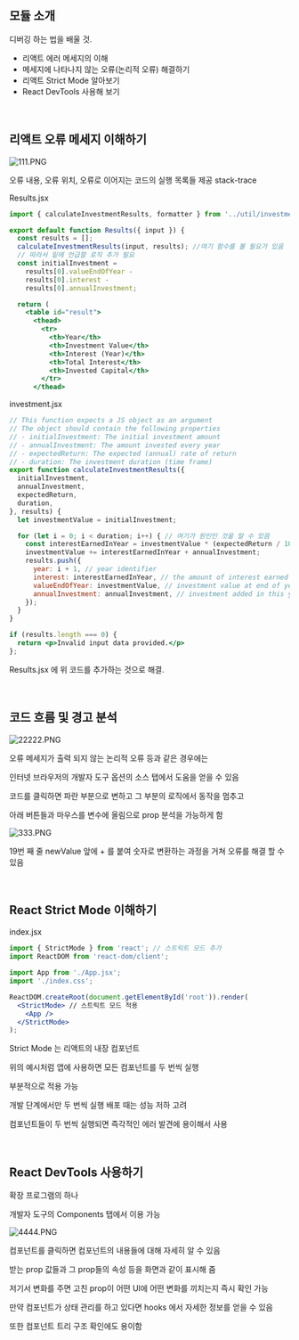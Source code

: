 ## 모듈 소개

디버깅 하는 법을 배울 것.

- 리액트 에러 메세지의 이해
- 메세지에 나타나지 않는 오류(논리적 오류) 해결하기
- 리액트 Strict Mode 알아보기
- React DevTools 사용해 보기

<br/>

## 리액트 오류 메세지 이해하기

![111.PNG](https://prod-files-secure.s3.us-west-2.amazonaws.com/ca254afe-fecd-4396-92df-1ab2cb1215ad/981243ac-53d7-4450-a17e-7900056bc234/111.png)

오류 내용, 오류 위치, 오류로 이어지는 코드의 실행 목록들 제공 stack-trace

Results.jsx

```jsx
import { calculateInvestmentResults, formatter } from '../util/investment.js';

export default function Results({ input }) {
  const results = [];
  calculateInvestmentResults(input, results); //여기 함수를 볼 필요가 있음
  // 따라서 밑에 언급할 로직 추가 필요
  const initialInvestment =
    results[0].valueEndOfYear -
    results[0].interest -
    results[0].annualInvestment;

  return (
    <table id="result">
      <thead>
        <tr>
          <th>Year</th>
          <th>Investment Value</th>
          <th>Interest (Year)</th>
          <th>Total Interest</th>
          <th>Invested Capital</th>
        </tr>
      </thead>
```

investment.jsx

```jsx
// This function expects a JS object as an argument
// The object should contain the following properties
// - initialInvestment: The initial investment amount
// - annualInvestment: The amount invested every year
// - expectedReturn: The expected (annual) rate of return
// - duration: The investment duration (time frame)
export function calculateInvestmentResults({
  initialInvestment,
  annualInvestment,
  expectedReturn,
  duration,
}, results) {
  let investmentValue = initialInvestment;

  for (let i = 0; i < duration; i++) { // 여기가 원인인 것을 알 수 있음
    const interestEarnedInYear = investmentValue * (expectedReturn / 100);
    investmentValue += interestEarnedInYear + annualInvestment;
    results.push({
      year: i + 1, // year identifier
      interest: interestEarnedInYear, // the amount of interest earned in this year
      valueEndOfYear: investmentValue, // investment value at end of year
      annualInvestment: annualInvestment, // investment added in this year
    });
  }
}
```

```jsx
if (results.length === 0) {
  return <p>Invalid input data provided.</p>
};
```

Results.jsx 에 위 코드를 추가하는 것으로 해결.

<br/>

## 코드 흐름 및 경고 분석

![22222.PNG](https://prod-files-secure.s3.us-west-2.amazonaws.com/ca254afe-fecd-4396-92df-1ab2cb1215ad/dd9978c4-cef5-4256-b30c-4dac86339874/22222.png)

오류 메세지가 출력 되지 않는 논리적 오류 등과 같은 경우에는

인터넷 브라우저의 개발자 도구 옵션의 소스 탭에서 도움을 얻을 수 있음

코드를 클릭하면 파란 부분으로 변하고 그 부분의 로직에서 동작을 멈추고

아래 버튼들과 마우스를 변수에 올림으로 prop 분석을 가능하게 함

![333.PNG](https://prod-files-secure.s3.us-west-2.amazonaws.com/ca254afe-fecd-4396-92df-1ab2cb1215ad/2c2cf80a-c7ad-4b3e-a4d6-d52c681e29e8/333.png)

19번 째 줄 newValue 앞에 + 를 붙여 숫자로 변환하는 과정을 거쳐 오류를 해결 할 수 있음

<br/>

## React Strict Mode 이해하기

index.jsx

```jsx
import { StrictMode } from 'react'; // 스트릭트 모드 추가
import ReactDOM from 'react-dom/client';

import App from './App.jsx';
import './index.css';

ReactDOM.createRoot(document.getElementById('root')).render(
  <StrictMode> // 스트릭트 모드 적용
    <App />
  </StrictMode>
);
```

Strict Mode 는 리액트의 내장 컴포넌트

위의 예시처럼 앱에 사용하면 모든 컴포넌트를 두 번씩 실행

부분적으로 적용 가능

개발 단계에서만 두 번씩 실행 배포 때는 성능 저하 고려

컴포넌트들이 두 번씩 실행되면 즉각적인 에러 발견에 용이해서 사용

<br/>

## React DevTools 사용하기

확장 프로그램의 하나

개발자 도구의 Components 탭에서 이용 가능 

![4444.PNG](https://prod-files-secure.s3.us-west-2.amazonaws.com/ca254afe-fecd-4396-92df-1ab2cb1215ad/30aba75a-d586-406b-bbd7-b133e422a1dc/4444.png)

컴포넌트를 클릭하면 컴포넌트의 내용들에 대해 자세히 알 수 있음

받는 prop 값들과 그 prop들의 속성 등을 화면과 같이 표시해 줌

저기서 변화를 주면 고친 prop이 어떤 UI에 어떤 변화를 끼치는지 즉시 확인 가능

만약 컴포넌트가 상태 관리를 하고 있다면 hooks 에서 자세한 정보를 얻을 수 있음

또한 컴포넌트 트리 구조 확인에도 용이함

